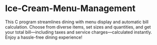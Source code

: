 # Ice-Cream-Menu-Management
This C program streamlines dining with menu display and automatic bill calculation. Choose from diverse items, set sizes and quantities, and get your total bill—including taxes and service charges—calculated instantly. Enjoy a hassle-free dining experience!
